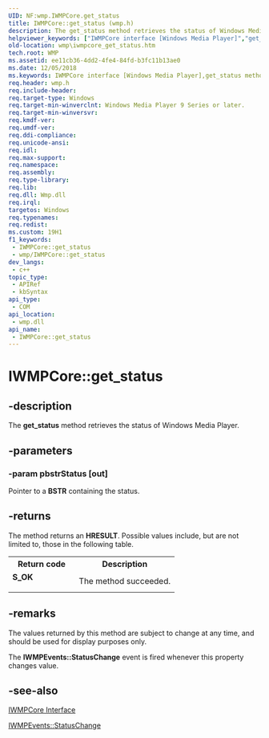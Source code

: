 ```yaml
---
UID: NF:wmp.IWMPCore.get_status
title: IWMPCore::get_status (wmp.h)
description: The get_status method retrieves the status of Windows Media Player.
helpviewer_keywords: ["IWMPCore interface [Windows Media Player]","get_status method","IWMPCore.get_status","IWMPCore::get_status","IWMPCoreget_status","get_status","get_status method [Windows Media Player]","get_status method [Windows Media Player]","IWMPCore interface","wmp.iwmpcore_get_status","wmp/IWMPCore::get_status"]
old-location: wmp\iwmpcore_get_status.htm
tech.root: WMP
ms.assetid: ee11cb36-4dd2-4fe4-84fd-b3fc11b13ae0
ms.date: 12/05/2018
ms.keywords: IWMPCore interface [Windows Media Player],get_status method, IWMPCore.get_status, IWMPCore::get_status, IWMPCoreget_status, get_status, get_status method [Windows Media Player], get_status method [Windows Media Player],IWMPCore interface, wmp.iwmpcore_get_status, wmp/IWMPCore::get_status
req.header: wmp.h
req.include-header: 
req.target-type: Windows
req.target-min-winverclnt: Windows Media Player 9 Series or later.
req.target-min-winversvr: 
req.kmdf-ver: 
req.umdf-ver: 
req.ddi-compliance: 
req.unicode-ansi: 
req.idl: 
req.max-support: 
req.namespace: 
req.assembly: 
req.type-library: 
req.lib: 
req.dll: Wmp.dll
req.irql: 
targetos: Windows
req.typenames: 
req.redist: 
ms.custom: 19H1
f1_keywords:
 - IWMPCore::get_status
 - wmp/IWMPCore::get_status
dev_langs:
 - c++
topic_type:
 - APIRef
 - kbSyntax
api_type:
 - COM
api_location:
 - wmp.dll
api_name:
 - IWMPCore::get_status
---
```


# IWMPCore::get_status


## -description

The <b>get_status</b> method retrieves the status of Windows Media Player.

## -parameters

### -param pbstrStatus [out]

Pointer to a <b>BSTR</b> containing the status.

## -returns

The method returns an <b>HRESULT</b>. Possible values include, but are not limited to, those in the following table.

<table>
<tr>
<th>Return code</th>
<th>Description</th>
</tr>
<tr>
<td width="40%">
<dl>
<dt><b>S_OK</b></dt>
</dl>
</td>
<td width="60%">
The method succeeded.

</td>
</tr>
</table>

## -remarks

The values returned by this method are subject to change at any time, and should be used for display purposes only.

The <b>IWMPEvents::StatusChange</b> event is fired whenever this property changes value.

## -see-also

<a href="/windows/desktop/api/wmp/nn-wmp-iwmpcore">IWMPCore Interface</a>



<a href="/windows/desktop/api/wmp/nf-wmp-iwmpevents-statuschange">IWMPEvents::StatusChange</a>

